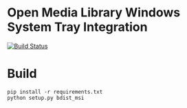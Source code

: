 # Open Media Library Windows System Tray Integration

[![Build Status](https://travis-ci.org/2620/openmedialibrary_windows_build.svg?branch=master)](https://travis-ci.org/2620/openmedialibrary_windows_build)

# Build
    pip install -r requirements.txt
    python setup.py bdist_msi

